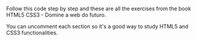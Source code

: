 Follow this code step by step and these are all the exercises from the book HTML5 CSS3 - Domine a web do futuro.

You can uncomment each section so it's a good way to study HTML5 and CSS3 functionalities.


